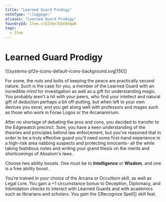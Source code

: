 ```yaml
---
title: "Learned Guard Prodigy"
noteType: ":luggage:"
aliases: "Learned Guard Prodigy"
foundryId: Item.vlEIVdn7GGX8dqwN
tags:
  - Item
---
```


# Learned Guard Prodigy
![[systems-pf2e-icons-default-icons-background.svg|150]]

For some, the nuts and bolts of keeping the peace are practically second nature. Such is the case for you, a member of the Learned Guard with an incredible mind for investigation as well as a gift for understanding magic. You probably aren't a hit with your peers, who find your intellect and natural gift of deduction perhaps a bit off-putting, but when left to your own devices you excel, and you get along well with professors and mages such as those who work in Forae Logos or the Arcanamirium.

After no shortage of debating the pros and cons, you decided to transfer to the Edgewatch precinct. Sure, you have a keen understanding of the theories and principles behind law enforcement, but you've reasoned that in order to be a truly effective guard you'll need some first-hand experience in a high-risk area nabbing suspects and protecting innocents- all the while taking fastidious notes and writing your grand thesis on the merits and shortcomings of Absalom's laws.

Choose two ability boosts. One must be to **Intelligence** or **Wisdom**, and one is a free ability boost.

You're trained in your choice of the Arcana or Occultism skill, as well as Legal Lore. You gain a +1 circumstance bonus to Deception, Diplomacy, and Intimidation checks to interact with Learned Guards and with academics such as librarians and scholars. You gain the [[Recognize Spell]] skill feat.

